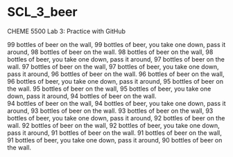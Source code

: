 # SCL_3_beer
CHEME 5500 Lab 3: Practice with GitHub

99 bottles of beer on the wall, 99 bottles of beer, you take one down, pass it around, 98 bottles of beer on the wall. 
98 bottles of beer on the wall, 98 bottles of beer, you take one down, pass it around, 97 bottles of beer on the wall. 
97 bottles of beer on the wall, 97 bottles of beer, you take one down, pass it around, 96 bottles of beer on the wall. 
96 bottles of beer on the wall, 96 bottles of beer, you take one down, pass it around, 95 bottles of beer on the wall.
95 bottles of beer on the wall, 95 bottles of beer, you take one down, pass it around, 94 bottles of beer on the wall.  
94 bottles of beer on the wall, 94 bottles of beer, you take one down, pass it around, 93 bottles of beer on the wall. 
93 bottles of beer on the wall, 93 bottles of beer, you take one down, pass it around, 92 bottles of beer on the wall. 
92 bottles of beer on the wall, 92 bottles of beer, you take one down, pass it around, 91 bottles of beer on the wall. 
91 bottles of beer on the wall, 91 bottles of beer, you take one down, pass it around, 90 bottles of beer on the wall. 